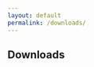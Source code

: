 ```yaml
---
layout: default
permalink: /downloads/
---
```


## Downloads

<html>
  <body>
    <script>
      (async () => {
        const response = await fetch('https://api.github.com/repos/{{ site.user }}/{{ site.user }}.github.io/contents/downloads/');
        const data = await response.json();
        let htmlString = "<ul>";
        for (let file of data) {
          htmlString += str.concat("<li><a href=\"https://github.com/{{ site.user }}/{{ site.user }}.github.io/blob/master",${file.path},"\">",${file.name},"</a></li>");
        }
        htmlString += '</ul>';
        body = document.getElementsByTagName('body')[0].innerHTML;
        document.getElementsByTagName('body')[0].innerHTML = body + htmlString;
      })()
    </script>
  <body>
</html>
